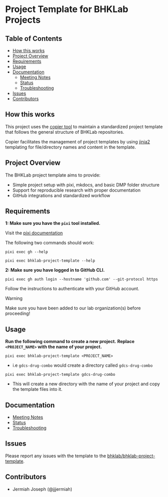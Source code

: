 # Project Template for BHKLab Projects

## Table of Contents

- [How this works](#how-this-works)
- [Project Overview](#project-overview)
- [Requirements](#requirements)
- [Usage](#usage)
- [Documentation](#documentation)
  - [Meeting Notes](docs/meeting_notes.md)
  - [Status](docs/status.md)
  - [Troubleshooting](docs/troubleshooting.md)
- [Issues](#issues)
- [Contributors](#contributors)

## How this works

This project uses the [copier tool](https://copier.readthedocs.io) to maintain
a standardized project template that follows the general structure of BHKLab
repositories.

Copier facilitates the management of project templates by
using [jinja2](https://jinja.palletsprojects.com/) templating for file/directory
names and content in the template.

## Project Overview

The BHKLab project template aims to provide:

- Simple project setup with pixi, mkdocs, and basic DMP folder structure
- Support for reproducible research with proper documentation
- GitHub integrations and standardized workflow

## Requirements

**1: Make sure you have the `pixi` tool installed.**

Visit the [pixi documentation](https://pixi.sh)

The following two commands should work:

```console
pixi exec gh --help

pixi exec bhklab-project-template --help
```

**2: Make sure you have logged in to GitHub CLI.**

```console
pixi exec gh auth login --hostname 'github.com' --git-protocol https
```

Follow the instructions to authenticate with your GitHub account.

> [!WARNING]
> Make sure you have been added to our lab organization(s) before proceeding!

## Usage

**Run the following command to create a new project.**
**Replace `<PROJECT_NAME>` with the name of your project.**

```console
pixi exec bhklab-project-template <PROJECT_NAME>
```

- i.e `gdcs-drug-combo` would create a directory called `gdcs-drug-combo`

```console
pixi exec bhklab-project-template gdcs-drug-combo
```

- This will create a new directory with the name of your project and copy the
  template files into it.

## Documentation

- [Meeting Notes](docs/meeting_notes.md)
- [Status](docs/status.md)
- [Troubleshooting](docs/troubleshooting.md)

## Issues

Please report any issues with the template to the
[bhklab/bhklab-project-template](https://github.com/bhklab/bhklab-project-template).

## Contributors

- Jermiah Joseph (@jjjermiah)
